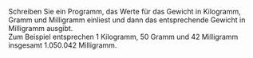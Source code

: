 Schreiben Sie ein Programm, das Werte für das Gewicht in Kilogramm, Gramm und Milligramm einliest und dann das entsprechende Gewicht in Milligramm ausgibt.  
Zum Beispiel entsprechen 1 Kilogramm, 50 Gramm und 42 Milligramm insgesamt 1.050.042 Milligramm.